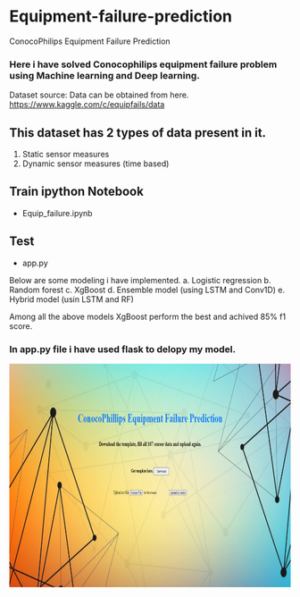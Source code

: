 # Equipment-failure-prediction
ConocoPhilips Equipment Failure Prediction

### Here i have solved Conocophilips equipment failure problem using Machine learning and Deep learning.

Dataset source: Data can be obtained from here. 
https://www.kaggle.com/c/equipfails/data

## This dataset has 2 types of data present in it. 
1. Static sensor measures
2. Dynamic sensor measures (time based)

## Train ipython Notebook
  - Equip_failure.ipynb

## Test 
  - app.py

Below are some modeling i have implemented.
  a. Logistic regression
  b. Random forest
  c. XgBoost
  d. Ensemble model (using LSTM and Conv1D)
  e. Hybrid model (usin LSTM and RF)
  
Among all the above models XgBoost perform the best and achived 85% f1 score.

### In app.py file i have used flask to delopy my model.
<img src='https://github.com/Swarupbarua/Equipment-failure-prediction/blob/master/web.PNG?raw=true' width="800" height="400" />
